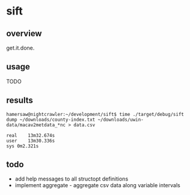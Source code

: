 # sift
## overview
get.it.done.

## usage
TODO

## results
    hamersaw@nightcrawler:~/development/sift$ time ./target/debug/sift dump ~/downloads/county-index.txt ~/downloads/uwin-data/macav2metdata_*nc > data.csv

    real	13m32.674s
    user	13m30.336s
    sys	0m2.321s

## todo
- add help messages to all structopt definitions
- implement aggregate - aggregate csv data along variable intervals
